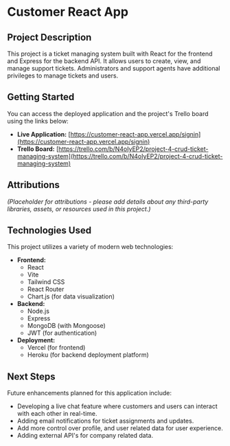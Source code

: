 # Customer React App

## Project Description

This project is a ticket managing system built with React for the frontend and Express for the backend API. It allows users to create, view, and manage support tickets. Administrators and support agents have additional privileges to manage tickets and users.

## Getting Started

You can access the deployed application and the project's Trello board using the links below:

-   **Live Application:** [https://customer-react-app.vercel.app/signin](https://customer-react-app.vercel.app/signin)
-   **Trello Board:** [https://trello.com/b/N4oIyEP2/project-4-crud-ticket-managing-system](https://trello.com/b/N4oIyEP2/project-4-crud-ticket-managing-system)

## Attributions

*(Placeholder for attributions - please add details about any third-party libraries, assets, or resources used in this project.)*

## Technologies Used

This project utilizes a variety of modern web technologies:

*   **Frontend:**
    *   React
    *   Vite
    *   Tailwind CSS
    *   React Router
    *   Chart.js (for data visualization)
*   **Backend:**
    *   Node.js
    *   Express
    *   MongoDB (with Mongoose)
    *   JWT (for authentication)
*   **Deployment:**
    *   Vercel (for frontend)
    *   Heroku (for backend deployment platform)

## Next Steps

Future enhancements planned for this application include:

*   Developing a live chat feature where customers and users can interact with each other in real-time.
*   Adding email notifications for ticket assignments and updates.
*   Add more control over profile, and user related data for user experience.
*   Adding external API's for company related data.
